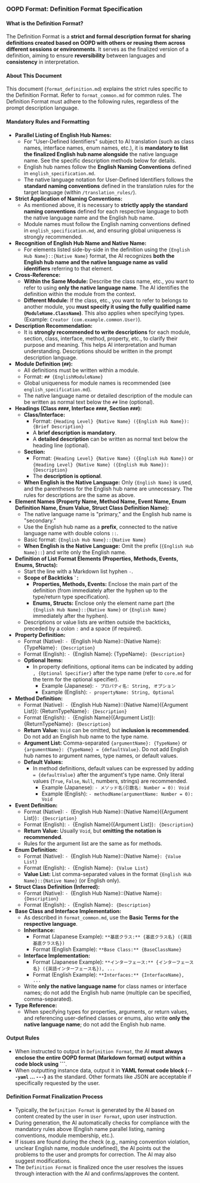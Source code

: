 ### OOPD Format: Definition Format Specification

#### What is the Definition Format?

The Definition Format is a **strict and formal description format for sharing definitions created based on OOPD with others or reusing them across different sessions or environments**. It serves as the finalized version of a definition, aiming to ensure **reversibility** between languages and **consistency** in interpretation.

#### About This Document

This document (`format_definition.md`) explains the strict rules specific to the Definition Format. Refer to `format_common.md` for common rules. The Definition Format must adhere to the following rules, regardless of the prompt description language.

#### Mandatory Rules and Formatting

- **Parallel Listing of English Hub Names:**
  - For "User-Defined Identifiers" subject to AI translation (such as class names, interface names, enum names, etc.), it is **mandatory to list the finalized English hub name alongside** the native language name. See the specific description methods below for details.
  - English hub names follow the **English Naming Conventions** defined in `english_specification.md`.
  - The native language notation for User-Defined Identifiers follows the **standard naming conventions** defined in the translation rules for the target language (within `/translation_rules/`).
- **Strict Application of Naming Conventions:**
  - As mentioned above, it is necessary to **strictly apply the standard naming conventions** defined for each respective language to both the native language name and the English hub name.
  - Module names must follow the English naming conventions defined in `english_specification.md`, and ensuring global uniqueness is strongly recommended.
- **Recognition of English Hub Name and Native Name:**
  - For elements listed side-by-side in the definition using the `{English Hub Name}::{Native Name}` format, the AI recognizes **both the English hub name and the native language name as valid identifiers** referring to that element.
- **Cross-Reference:**
  - **Within the Same Module:** Describe the class name, etc., you want to refer to using **only the native language name**. The AI identifies the definition within the module from the context.
  - **Different Module:** If the class, etc., you want to refer to belongs to another module, you **must specify it using the fully qualified name (`ModuleName.ClassName`)**. This also applies when specifying types. (Example: `Creator (com.example.common.User)`).
- **Description Recommendation:**
  - It is **strongly recommended to write descriptions** for each module, section, class, interface, method, property, etc., to clarify their purpose and meaning. This helps AI interpretation and human understanding. Descriptions should be written in the prompt description language.
- **Module Definition (`##`):**
  - All definitions must be written within a module.
  - Format: `## {EnglishModuleName}`
  - Global uniqueness for module names is recommended (see `english_specification.md`).
  - The native language name or detailed description of the module can be written as normal text below the `##` line (optional).
- **Headings (Class `####`, Interface `####`, Section `###`):**
  - **Class/Interface:**
    - Format: `{Heading Level} {Native Name} ({English Hub Name}): {Brief Description}`
    - A **brief description is mandatory**.
    - A **detailed description** can be written as normal text below the heading line (optional).
  - **Section:**
    - Format: `{Heading Level} {Native Name} ({English Hub Name})` or `{Heading Level} {Native Name} ({English Hub Name}): {Description}`
    - The **description is optional**.
  - **When English is the Native Language:** Only `{English Name}` is used, and the parentheses for the English hub name are unnecessary. The rules for descriptions are the same as above.
- **Element Names (Property Name, Method Name, Event Name, Enum Definition Name, Enum Value, Struct Class Definition Name):**
  - The native language name is "primary," and the English hub name is "secondary."
  - Use the English hub name as a **prefix**, connected to the native language name with double colons `::`.
  - Basic format: `{English Hub Name}::{Native Name}`
  - **When English is the Native Language:** Omit the prefix (`{English Hub Name}::`) and write only the English name.
- **Definition of List Format Elements (Properties, Methods, Events, Enums, Structs):**
  - Start the line with a Markdown list hyphen `-`.
  - **Scope of Backticks `` ` ``:**
    - **Properties, Methods, Events:** Enclose the main part of the definition (from immediately after the hyphen up to the type/return type specification).
    - **Enums, Structs:** Enclose only the element name part (the `{English Hub Name}::{Native Name}` or `{English Name}` immediately after the hyphen).
  - Descriptions or value lists are written outside the backticks, preceded by a colon `:` and a space (if required).
- **Property Definition:**
  - Format (Native): `- `{English Hub Name}::{Native Name}: {TypeName}`: {Description}`
  - Format (English): `- `{English Name}: {TypeName}`: {Description}`
  - **Optional Items:**
    - In property definitions, optional items can be indicated by adding `, {Optional Specifier}` after the type name (refer to `core.md` for the term for the optional specifier).
      - Example (Japanese): `- プロパティ名: String, オプション`
      - Example (English): `- propertyName: String, Optional`
- **Method Definition:**
  - Format (Native): `- `{English Hub Name}::{Native Name}({Argument List}): {ReturnTypeName}`: {Description}`
  - Format (English): `- `{English Name}({Argument List}): {ReturnTypeName}`: {Description}`
  - **Return Value:** `Void` can be omitted, but **inclusion is recommended**. Do not add an English hub name to the type name.
  - **Argument List:** Comma-separated `{argumentName}: {TypeName}` or `{argumentName}: {TypeName} = {defaultValue}`. Do not add English hub names to argument names, type names, or default values.
  - **Default Values:**
    - In method definitions, default values can be expressed by adding `= {defaultValue}` after the argument's type name. Only literal values (`True`, `False`, `Null`, numbers, strings) are recommended.
      - Example (Japanese): `- メソッド名(引数名: Number = 0): Void`
      - Example (English): `- methodName(argumentName: Number = 0): Void`
- **Event Definition:**
  - Format (Native): `- `{English Hub Name}::{Native Name}({Argument List})`: {Description}`
  - Format (English): `- `{English Name}({Argument List})`: {Description}`
  - **Return Value:** Usually `Void`, but **omitting the notation is recommended**.
  - Rules for the argument list are the same as for methods.
- **Enum Definition:**
  - Format (Native): `- `{English Hub Name}::{Native Name}`: {Value List}`
  - Format (English): `- `{English Name}`: {Value List}`
  - **Value List:** List comma-separated values in the format `{English Hub Name}::{Native Name}` (or English only).
- **Struct Class Definition (Inferred):**
  - Format (Native): `- `{English Hub Name}::{Native Name}`: {Description}`
  - Format (English): `- `{English Name}`: {Description}`
- **Base Class and Interface Implementation:**
  - As described in `format_common.md`, use the **Basic Terms for the respective language**.
  - **Inheritance:**
    - Format (Japanese Example): `**基底クラス:** {基底クラス名} ({英語基底クラス名})`
    - Format (English Example): `**Base Class:** {BaseClassName}`
  - **Interface Implementation:**
    - Format (Japanese Example): `**インターフェース:** {インターフェース名} ({英語インターフェース名}), ...`
    - Format (English Example): `**Interfaces:** {InterfaceName}, ...`
  - Write **only the native language name** for class names or interface names; do not add the English hub name (multiple can be specified, comma-separated).
- **Type Reference:**
  - When specifying types for properties, arguments, or return values, and referencing user-defined classes or enums, also write **only the native language name**; do not add the English hub name.

#### Output Rules

- When instructed to output in `Definition Format`, the AI **must always enclose the entire OOPD format (Markdown format) output within a code block using \`\`\`**.
- When outputting instance data, output it in **YAML format code block (`---yaml` ... `---`)** as the standard. Other formats like JSON are acceptable if specifically requested by the user.

#### Definition Format Finalization Process

- Typically, the `Definition Format` is generated by the AI based on content created by the user in `User Format`, upon user instruction.
- During generation, the AI automatically checks for compliance with the mandatory rules above (English name parallel listing, naming conventions, module membership, etc.).
- If issues are found during the check (e.g., naming convention violation, unclear English name, module undefined), the AI points out the problems to the user and prompts for correction. The AI may also suggest modifications.
- The `Definition Format` is finalized once the user resolves the issues through interaction with the AI and confirms/approves the content.
